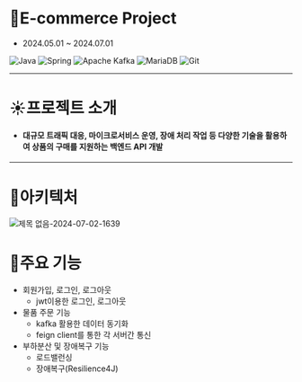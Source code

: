 # 👋E-commerce Project
- 2024.05.01 ~ 2024.07.01

![Java](https://img.shields.io/badge/java-%23ED8B00.svg?style=for-the-badge&logo=openjdk&logoColor=white) ![Spring](https://img.shields.io/badge/spring-%236DB33F.svg?style=for-the-badge&logo=spring&logoColor=white) ![Apache Kafka](https://img.shields.io/badge/Apache%20Kafka-000?style=for-the-badge&logo=apachekafka) ![MariaDB](https://img.shields.io/badge/MariaDB-003545?style=for-the-badge&logo=mariadb&logoColor=white) ![Git](https://img.shields.io/badge/git-%23F05033.svg?style=for-the-badge&logo=git&logoColor=white)

---------------------------------------
# ☀️프로젝트 소개
- #### 대규모 트래픽 대응, 마이크로서비스 운영, 장애 처리 작업 등 다양한 기술을 활용하여 상품의 구매를 지원하는 백엔드 API 개발

---------------------------------------
# 🚀아키텍처
![제목 없음-2024-07-02-1639](https://github.com/jae-jung-kim/E-commerce_MSA_Project/assets/119948103/89f51511-d5cc-477d-b9c9-1618b632a44c)


# 🚗주요 기능
- 회원가입, 로그인, 로그아웃
  - jwt이용한 로그인, 로그아웃
- 물품 주문 기능
  - kafka 활용한 데이터 동기화
  - feign client를 통한 각 서버간 통신
- 부하분산 및 장애복구 기능
  - 로드밸런싱
  - 장애복구(Resilience4J)
